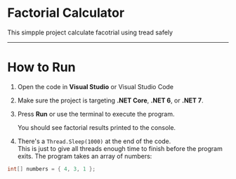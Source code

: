 # Factorial Calculator

This simpple project calculate facotrial using tread safely

---

# How to Run

1. Open the code in **Visual Studio** or Visual Studio Code

2. Make sure the project is targeting **.NET Core**, **.NET 6**, or **.NET 7**.

3. Press **Run** or use the terminal to execute the program.

   You should see factorial results printed to the console.

4. There's a `Thread.Sleep(1000)` at the end of the code.  
   This is just to give all threads enough time to finish before the program exits.
The program takes an array of numbers:

```csharp
int[] numbers = { 4, 3, 1 };
